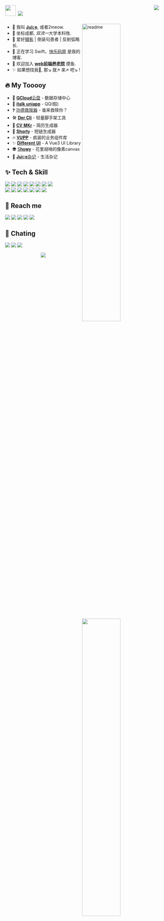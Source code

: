 <h1>
<img width='35' src='https://cdn.jsdelivr.net/gh/yesmore/img/img/pop_cat.gif'/>  <img src='https://readme-typing-svg.herokuapp.com?vCenter=true&height=25&lines=%F0%9D%91%AF%F0%9D%92%86%F0%9D%92%86%F0%9D%92%86%F0%9D%92%86%F0%9D%92%86%F0%9D%92%86%F0%9D%92%86%F0%9D%92%86%F0%9D%92%93%F0%9D%92%86~'/>
  <img align='right' src="https://hits.seeyoufarm.com/api/count/incr/badge.svg?url=https%3A%2F%2Fgithub.com%2Fyesmore%2Fhit-counter&count_bg=%2379C83D&title_bg=%23555555&icon=awesomelists.svg&icon_color=%230AFFAB&title=visitor&edge_flat=true" /> 	
</h1>

<img align='right' width='50%' alt='readme' src="https://github-readme-stats.vercel.app/api?username=yesmore&show_icons=true&theme=react" />

- 👴 我叫 <a href='https://yesmore.cc'>𝐉𝐮𝐢ç𝐞</a>, 或者2meow.   
- 💼 坐标成都, <em>双流一</em>大学本科牲.</li>
- 🚀 爱好<a href='https://500px.com.cn/community/user-details/816c1507a4879ad3a9ab28b2cdf655701'>摄影</a> | 倒装句患者 | 反射弧略长.</li> 
- 🎯 正在学习 Swift，<a href='https://yesmore.cc'>快乐码原</a> 是我的博客.
- 💁 欢迎加入 [**web前端养老院**](#-reach-me) 摸鱼.
- ✨ 如果想找我🤺, 那↘ 就↗ 来↗ 吧↘ !


## 🔥 My Tooooy

<img align='right' width='50%' src='https://github-readme-stats.vercel.app/api/top-langs/?username=yesmore&layout=compact&hide=HTML&theme=react'/>

<ul>
    <li>🦄 <a href='https://gcloud.website'>𝐆𝐂𝐥𝐨𝐮𝐝云盘</a> - 数据存储中心 </li>
    <li>💁 <a href='http://italk.auao.top'>𝐢𝐭𝐚𝐥𝐤 𝐮𝐧𝐢𝐚𝐩𝐩</a> - QQ(假)</li>
    <li>❓️ <a href='https://muyu.aoau.top'>功德救赎器</a> - 谁来救赎你？ </li>
    <li>🛠️ <a href='https://der-cli.vercel.app/' target='_blank'>𝐃𝐞𝐫 𝐂𝐥𝐢</a> - 轻量脚手架工具 </li>
    <li>🎨 <a href='https://github.com/yesmore/cv-mkr'>𝐂𝐕 𝐌𝐊𝐫</a> - 简历生成器 </li>
    <li>🔗 <a href='https://nb.js.cn/'>𝐒𝐡𝐨𝐫𝐭𝐲</a> - 短链生成器 </li>
    <li>🔥 <a href='https://vupp.vercel.app/'>𝐕𝐔𝐏𝐏</a> - 疯装的业务组件库</li>
    <li>✨ <a href='https://yesmore.cc/Different-UI/'>𝐃𝐢𝐟𝐟𝐞𝐫𝐞𝐧𝐭 𝐔𝐈</a> - A Vue3 UI Library </li>
    <li>👽️ <a href='http://showy.aoau.top/'>S𝐡𝐨𝐰𝐲</a> - 花里胡哨的像素canvas</li>
    <li>📘 <a href='https://yesmore.cc/cn/Diary/'>𝐉𝐮𝐢ç𝐞杂记</a> - 生活杂记</li>
</ul>

## ✨ Tech & Skill

<div align="left">
  <img src="https://img.shields.io/badge/-JavaScript-f6da1c?style=flat-square&logo=javascript&logoColor=white">
  <img src="https://img.shields.io/badge/-TypeScript-2b6dbf?style=flat-square&logo=typescript&logoColor=white">
  <img src="https://img.shields.io/badge/-Vue-46b882?style=flat-square&logo=vue.js&logoColor=white">
  <img src="https://img.shields.io/badge/-React-00b4ce?style=flat-square&logo=react&logoColor=white">
  <img src="https://img.shields.io/badge/-Next-black?style=flat-square&logo=next.js&logoColor=white">
  <img src="https://img.shields.io/badge/MINA-09b955?style=flat-square&logo=wechat&logoColor=white">
  <img src="https://img.shields.io/badge/-Sass-bf608e?style=flat-square&logo=sass&logoColor=white">
  <img src="https://img.shields.io/badge/-Swift-ff6b6b?style=flat-square&logo=swift&logoColor=white">  <br>

  <img src="https://img.shields.io/badge/-Node.js-3C873A?style=flat-square&logo=Node.js&logoColor=white">	
  <img src="https://img.shields.io/badge/-GoLand-55b9f3?style=flat-square&logo=go">	
  <img src="https://img.shields.io/badge/-Python-default?style=flat-square&logo=python">	
  <img src="https://img.shields.io/badge/-Git-ee462c?style=flat-square&logo=git&logoColor=white">
  <img src="https://img.shields.io/badge/-Nginx-408e43?style=flat-square&logo=nginx&logoColor=white">
  <img src="https://img.shields.io/badge/-Docker-218bea?style=flat-square&logo=docker&logoColor=white">
  <img src="https://img.shields.io/badge/-Github-black?style=flat-square&logo=github">	
</div>

## 🤖 Reach me

<a href='https://yesmore.cc'><img src='https://img.shields.io/badge/-https://yesmore.cc-0e83cd?style=flat-square&logo=Blogger&logoColor=fff)](https://yesmore.cc'/></a> 
<a href='mailto:3224266014_at_qq.com'><img src='https://img.shields.io/badge/-3224266014@qq.com-911318?style=flat-square&logo=Mail.RU&logoColor=white&labelColor=c14438'/></a> 
<a href='https://t.me/okJuice'><img src='https://img.shields.io/badge/-okJuice-ffeff1?style=flat-square&logo=Telegram'/></a>
<a href='https://github.com/yesmore'><img src='https://img.shields.io/badge/dynamic/json?logo=github&label=GitHub+Followers&labelColor=282c34&style=flat-square&color=181717&query=%24.data.totalSubs&url=https%3A%2F%2Fapi.spencerwoo.com%2Fsubstats%2F%3Fsource%3Dgithub%26queryKey%3Dyesmore&longCache=true'/></a> 
[![](https://img.shields.io/badge/dynamic/json?style=flat-square&color=ff69b4&label=bilibili&query=%24.data.totalSubs&suffix=%20fans&url=https%3A%2F%2Fapi.spencerwoo.com%2Fsubstats%2F%3Fsource%3Dbilibili%26queryKey%3D299717355)](https://space.bilibili.com/299717355)
	
## 💬 Chating

<a href='https://t.me/+GPmjGxXYlYAwYjE1'><img src='https://img.shields.io/badge/-chat on channel-ffeff1?style=flat-square&logo=Telegram'/></a>
<img src='https://img.shields.io/badge/-web前端养老院(不定期分享课程资源):982545311-414318?style=flat-square'/>
<a href='https://gitter.im/yesmore/yesmoreforchat'><img src='https://badges.gitter.im/yesmore/yesmoreforchat.svg'/></a>

<div align='middle'>
  <img src='https://cdn.jsdelivr.net/gh/yesmore/yesmore@output/github-contribution-grid-snake.svg#gh-dark-mode-only'/>
</div>
